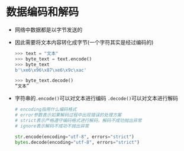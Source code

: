 # 数据编码和解码

- 网络中数据都是以字节发送的

- 因此需要将文本内容转化成字节(一个字符其实是经过编码的)

    ```python
    >>> text = "文本"
    >>> byte_text = text.encode()
    >>> byte_text
    b'\xe6\x96\x87\xe6\x9c\xac'

    >>> byte_text.decode()
    “文本”
    ```

- 字符串的`.encode()`可以对文本进行编码 `.decode()`可以对文本进行解码

    ```python
    # encoding指用什么编码格式
    # error参数表示如果解码过程中出现错误的处理方案
    # strict表示严格遵守编码格式进行解码，解码不成功抛出异常 
    # ignore表示解码不成功不抛出异常

    str.encode(encoding="utf-8", errors="strict")
    bytes.decode(encoding="utf-8", errors="strict")
    ```
